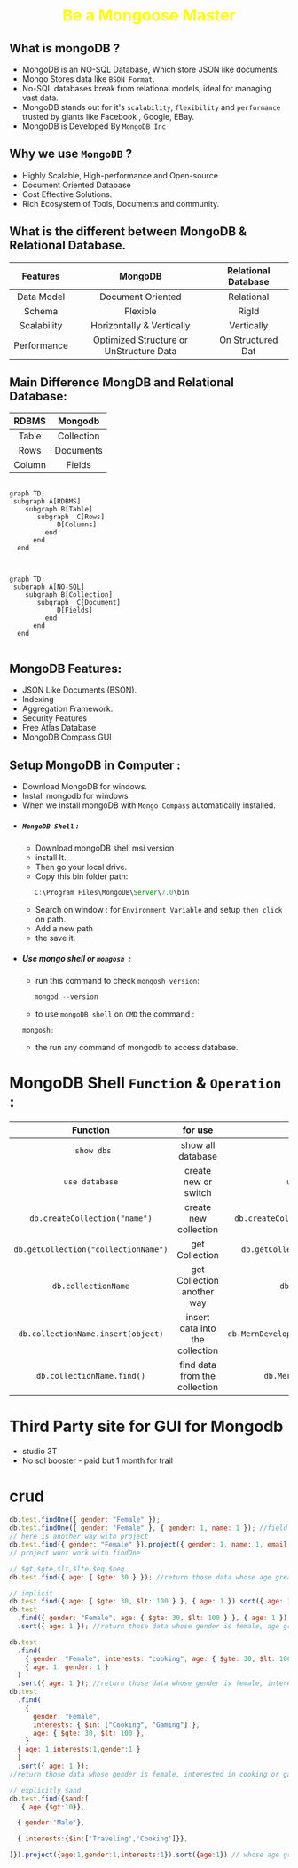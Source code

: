 # <p style="color: Yellow; text-align: center;"> Be a Mongoose Master</p>

## What is mongoDB ?

- MongoDB is an NO-SQL Database, Which store JSON like documents.
- Mongo Stores data like `BSON Format`.
- No-SQL databases break from relational models, ideal for managing vast data.
- MongoDB stands out for it's `scalability`, `flexibility` and `performance`
  trusted by giants like Facebook , Google, EBay.
- MongoDB is Developed By `MongoDB Inc`

## Why we use `MongoDB` ?

- Highly Scalable, High-performance and Open-source.
- Document Oriented Database
- Cost Effective Solutions.
- Rich Ecosystem of Tools, Documents and community.

## What is the different between MongoDB & Relational Database.

|  Features   |                 MongoDB                 | Relational Database |
| :---------: | :-------------------------------------: | :-----------------: |
| Data Model  |            Document Oriented            |     Relational      |
|   Schema    |                Flexible                 |        RigId        |
| Scalability |        Horizontally & Vertically        |     Vertically      |
| Performance | Optimized Structure or UnStructure Data |  On Structured Dat  |

## Main Difference MongDB and Relational Database:

| RDBMS  |  Mongodb   |
| :----: | :--------: |
| Table  | Collection |
|  Rows  | Documents  |
| Column |   Fields   |

```mermaid

graph TD;
 subgraph A[RDBMS]
    subgraph B[Table]
       subgraph  C[Rows]
            D[Columns]
         end
      end
  end


```

```mermaid

graph TD;
 subgraph A[NO-SQL]
    subgraph B[Collection]
       subgraph  C[Document]
            D[Fields]
         end
      end
  end


```

## MongoDB Features:

- JSON Like Documents (BSON).
- Indexing
- Aggregation Framework.
- Security Features
- Free Atlas Database
- MongoDB Compass GUI

## Setup MongoDB in Computer :

- Download MongoDB for windows.
- Install mongodb for windows
- When we install mongoDB with `Mongo Compass` automatically installed.
- ##### `MongoDB Shell` :
  - Download mongoDB shell msi version
  - install It.
  - Then go your local drive.
  - Copy this bin folder path:
  ```js
     C:\Program Files\MongoDB\Server\7.0\bin
  ```
  - Search on window : for `Environment Variable` and setup `then click ` on
    path.
  - Add a new path
  - the save it.
- ##### Use mongo shell or `mongosh `:
  - run this command to check `mongosh version`:
  ```js
     mongod --version
  ```
  - to use `mongoDB shell` on `CMD` the command :
  ```js
  mongosh;
  ```
  - the run any command of mongodb to access database.

# MongoDB Shell `Function` & `Operation` :

|               Function               |             for use             |                  example                  |
| :----------------------------------: | :-----------------------------: | :---------------------------------------: |
|             ` show dbs`              |        show all database        |                `show dbs`                 |
|            `use database`            |      create new or switch       |              `use developer`              |
|    `db.createCollection("name")`     |      create new collection      |  `db.createCollection('MernDeveloper')`   |
| `db.getCollection("collectionName")` |         get Collection          |    `db.getCollection('MernDeveloper')`    |
|         `db.collectionName`          |   get Collection another way    |            `db.MernDeveloper`             |
|  `db.collectionName.insert(object)`  | insert data into the collection | `db.MernDeveloper.insert({name:'soyeb'})` |
|      `db.collectionName.find()`      |  find data from the collection  |         `db.MernDeveloper.find()`         |

# Third Party site for GUI for Mongodb

- studio 3T
- No sql booster - paid but 1 month for trail

# crud

```js
db.test.findOne({ gender: "Female" });
db.test.findOne({ gender: "Female" }, { gender: 1, name: 1 }); //field filtering. gender:1 means gender field is true & will provide only gender data.
// here is another way with project
db.test.find({ gender: "Female" }).project({ gender: 1, name: 1, email: 1 });
// project wont work with findOne

// $gt,$gte,$lt,$lte,$eq,$neq
db.test.find({ age: { $gte: 30 } }); //return those data whose age greater than 30

// implicit
db.test.find({ age: { $gte: 30, $lt: 100 } }, { age: 1 }).sort({ age: 1 }); //return those data whose age greater than 30 and less than 100. will provide only age data and descending order
db.test
  .find({ gender: "Female", age: { $gte: 30, $lt: 100 } }, { age: 1 })
  .sort({ age: 1 }); //return those data whose gender is female, age greater than 30 and less than 100. will provide only age data and descending order

db.test
  .find(
    { gender: "Female", interests: "cooking", age: { $gte: 30, $lt: 100 } },
    { age: 1, gender: 1 }
  )
  .sort({ age: 1 }); //return those data whose gender is female, interested in cooking  age greater than 30 and less than 100. will provide only age data and descending order
db.test
  .find(
    {
      gender: "Female",
      interests: { $in: ["Cooking", "Gaming"] },
      age: { $gte: 30, $lt: 100 },
    }
  { age: 1,interests:1,gender:1 }
  )
  .sort({ age: 1 });
//return those data whose gender is female, interested in cooking or gaming, age greater than 30 and less than 100. will provide  age,gender, interests data and descending order

// explicitly $and
db.test.find({$and:[
   { age:{$gt:10}},

  { gender:'Male'},

  { interests:{$in:['Traveling','Cooking']}},

]}).project({age:1,gender:1,interests:1}).sort({age:1}) // whose age greater than 10 gender male and interest in traveling or cooking
```
